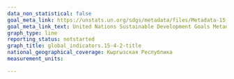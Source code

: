 ```yaml
---
data_non_statistical: false
goal_meta_link: https://unstats.un.org/sdgs/metadata/files/Metadata-15-04-02.pdf
goal_meta_link_text: United Nations Sustainable Development Goals Metadata (PDF 384 KB)
graph_type: line
reporting_status: notstarted
graph_title: global_indicators.15-4-2-title
national_geographical_coverage: Кыргызская Республика
measurement_units: 

---
```

